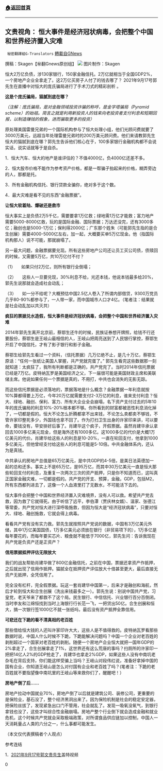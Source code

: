 ###  [:house:返回首頁](https://github.com/ourhimalayas/txt)
---


## 文贵视角： 恒大事件是经济冠状病毒，会把整个中国和世界经济置入灾难
` 秘密翻譯組G-Translators` [轉載自GNews](https://gnews.org/zh-hans/1541190/)

撰稿：Skagen【㊙️翻Gnews原创组】
![](https://assets.gnews.org/wp-content/uploads/2021/09/G918.jpg)
图片制作：Skagen

恒大2万亿负债，涉130家银行，150家金融信托。2万亿就相当于全国GDP2%，一个房地产企业全拿走了。这2万亿买房子人付了的钱去哪了？ 2021年9月17号郭先生在直播中对恒大的庞氏骗局进行了手术刀式的精彩剖析 。

**这是个庞氏骗局，猫腻到底在哪？**

*（注解：庞氏骗局，是对金融领域投资诈骗的称呼，是金字塔骗局（Pyramid scheme）的始祖。简言之就是利用新投资人的钱来向老投资者支付利息和短期回报，以制造赚钱的假象，进而骗取更多的投资）*

原处理美国雷曼兄弟的一个国际机构参与了恒大处理小组，他们光顾问费就要了3000万美元，远超当年处理雷曼兄弟时的200万美元顾问费。他们来请教郭先生恒大的猫腻到底在哪？郭先生告诉他们核心在于，100多家银行金融机构都不会说实话，说实话就等于是自杀。

1．恒大汽车、恒大的地产是谁评估的？不值4000亿，负4000亿还差不多。

2．恒大股市价格不能作为参考资产价格，都是一帮骗子抬起来的价格，糊弄旁边的人，那都是托。

3．所有金融机构信托、银行贷款全骗你，绝对多于这个数。

4．最大灾难是看不见的东西“金融票据”。

**让恒大软着陆、爆破还是救市**

恒大事实上是负债2万5千亿，需要要拿1万亿救；绿地需1万亿才能救；富力地产需要5000-8000亿救，玩的是国际金融、国际票据；万达还没完，还有3000多亿；融创也是5000-1万亿；保利得2000亿；广东那个姓朱（可能郭先生指的是合生创展）需要4000-5000亿左右，加一起，大概要买单5万亿现金。他（指国际机构那人）说不可能，那就崩塌了。

另一最大问题，金融票据要兑现。所有这些房地产公司还让员工买公司债，债赎回的时候，又需要5万亿，共10万亿付不付？

（1）     如果只付2万亿，则所有银行全倒塌；

（2）     这些人一旦要兑现，30%利息不给，光还本钱，他说本钱最多给20%，郭先生说那就会造成社会动乱；

（3）     如一分不给呢？大概预估中国2.5亿人卷入了所谓内部借贷，9300万党员几乎80-90%都参与了，一人带一家，而中国城市人口才4亿。（笔者注：结果就是社会动乱加以共灭共）

**疯狂的票据兑水造假，恒大事件是经济冠状病毒，会把整个中国和世界经济置入灾难**

2014年郭先生离开北京前，蔡鄂生还牛的时候，民族证券想开牌照，给钱不行还要股份，蔡鄂生是王岐山最相信的人，王岐山把周亮送到了人民银行掌控，蔡鄂生开启了中国信托，才有了影子银行和影子金融。

蔡鄂生给郭先生看过一个资料，（信托票据）几万亿绝不止，是几十万亿，蔡鄂生原话：“任何一张纸让美国人掌握，共产党就完蛋了。” 郭先生看完这些数据那一刻就知道：太疯狂了，我所有判断都是正确的，共产党完了。当时2014年信托票据已经是7万亿。皮特纳瓦罗是美国经济之父，下一届很可能是美国财政主席和美联储主席。他说如果任何一个票据是真的，不用打，中共也会消失的无影无踪。

而这些信托票据是必须落地的，票据落地是什么概念？金融票据一年利息就按10%算都得要上万亿，今年20万亿就需要支付2-3万亿的利息，谁来支付利息？恒大、绿地、融创、保利、富力、所有大企业全会崩塌，名下资产支付过去的5年10年的庞氏骗局的利息10%-20%根本都不够。你所看到的财富都被恶性利息消化掉了，一切都是假的。恒大不论怎么折腾都拿不出来钱，不论怎么卖都卖不够钱，不管许家印整死多少，外国钱也拿不回了。作为打扫卫生出身的许家印来讲，可以要命，要钱没有，早安排好后事了。肖建华这个疯子，开假票据。虽然肖建华承认拿回去1000多亿美元现金，但是海外还有1000多亿。这1000多亿的代价是大概1万亿美元的代价。肖建华给这些人的利息是10-20%，一直在轮回支付，他拿到1000多亿美元，但他曾经支付给这些人的利息可能是5-10倍。中共金融体系内，还认为是真钱。

中共承认的房地产总值是65万亿美元，是中共GDP的4-5倍，是美日法英德加一起的总和还多。事实上不是65万亿，是95万亿，而其中30万亿美元一直是恒大那些轮回支付的利息，及重复一次两次三次的资产抵押，只是你不知道而已，这叫真正国家金融灾难，一切都是假的。共产党的开支、预算，金融，GDP，包括M2，所有东西都列进去了，这像一个人血液里打了无数水，不可能活下去的。

恒大事件会把整个中国和世界经济置入灾难境界，没有人可以救。希望共产党去救，因为救了它就得死。由于听信了远平，李伯潭（贾庆林女婿）、温家、张德江等常委，共产党对恒大进行深呼吸施救，但因为恒大是“经济冠状病毒”，只要对恒大、绿地、融创施救，它就会得上病毒。

看看共产党有没有实力救。郭先生就按照共产党说的数据，中国有3万亿美元外储，其中1万亿美国国债，1万多亿美元必须放在银行（非贸易项下的），1万多亿是每年要花的，而每年要买芯片、粮食就不能低于7000亿，郭先生问：告诉我现在共产党是负资产还是正资产？

**信用票据抵押评估无限放大**

我们的战友帮助肖建华做了800亿金融信托，之前在中国，票据还拿资产作抵押，之后就出现了信用作抵押。猫腻全在抵押资产评估放大十倍甚至更大，最后直接无资产无抵押，全凭信用了。

完全没有杠杆，完全假票据。玩这一套肖建华中国第一，后来才是融创和海航，然后才轮到恒大和合生创展（洗出来钱最多之一）。郭先生说：别说中国共产党，习皇党，老天爷来了都救不了这个局。民生银行、中信信托、兴业银行百分百倒闭。当时李友和江绵恒找到当时上海银行行长范一飞，一把贷出50亿。合生创展和恒大，搞一次银行签1000亿不就一张纸吗，最后没有资产抵押全靠信用。

**可悲还在下跪的看不清真相的老百姓**

那些借给恒大钱的人还叫许家印许大大，这些人是不值得救的。皮特纳瓦罗看那些数据时说，中国人什么时候不下跪，下跪能解决问题吗？中国一个企业对老百姓的剥削超过一个国家对老百姓的剥削。随便一个房地产企业恒大就把一国年GDP的2%拿走了，合生创展拿走了1%，这世界还有这么荒唐的事吗？扫厕所的许家印一把把14亿人2%的GDP抢走了，肖建华也拿走2%GDP，如果这些人没有中南坑老杂毛在背后支持，你们能这样受骗上当吗？王岐山对段伟红说，准备好拿掉中国的国有企业，你知道王岐山是怎么对付国有企业和老百姓了吗？(笔者注：下跪的老百姓就不要指望像中南坑里的王岐山等来救你们了，醒醒吧！）

**房地产倒了后……**

房地产拉动中国就业70%，房地产倒了以后就是建筑公司、装修公司，更重要的是保险业，基石没了，整个经济黑洞出来了。因为保险机制是社会的稳定安定器，把保险丝拔了，发现紧急出口门不管用，社会就乱了。发现一吸氧没氧气，到银行拿钱也没了，这些才叫综合性金融崩塌。房地产整个行业倒下就会造成金融和就业危机，这个时候共产党就会采取极端政策，对所谓食品供应链加以控制，中国人一天消耗量占人类的六分之一，什么事都可能发生。

（本文仅代表撰稿者个人观点）

参考连结

1．[2021年9月17号郭文贵先生](https://gtv.org/video/id=61448b09751e4f2b0e547cad)盖特视频



0
